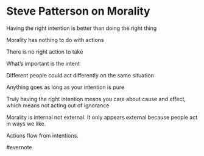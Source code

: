 # Steve Patterson on Morality

Having the right intention is better than doing the right thing

Morality has nothing to do with actions

There is no right action to take

What’s important is the intent

Different people could act differently on the same situation

Anything goes as long as your intention is pure

Truly having the right intention means you care about cause and effect, which means not acting out of ignorance

Morality is internal not external. It only appears external because people act in ways we like.

Actions flow from intentions.

\#evernote

